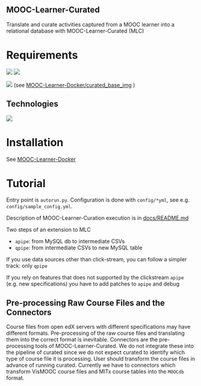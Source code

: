 MOOC-Learner-Curated
---------------------
Translate and curate activities captured from a MOOC learner into a relational database with MOOC-Learner-Curated (MLC)

# Requirements 

<a href="https://www.python.org/" ><img src="https://img.shields.io/badge/Python-blue.svg"></a></a> <a href="https://www.mysql.com/" ><img src="https://img.shields.io/badge/MySQL-blue.svg"></a> 

<a href="https://www.docker.com/" ><img src="https://img.shields.io/badge/Docker-blue.svg"></a> 
(see [MOOC-Learner-Docker/curated_base_img](https://github.com/MOOC-Learner-Project/MOOC-Learner-Docker/tree/master/curated_base_img) )

## Technologies

<a href="https://pandas.pydata.org/" ><img src="https://img.shields.io/badge/Pandas-blue.svg"></a>


# Installation

See [MOOC-Learner-Docker](https://github.com/MOOC-Learner-Project/MOOC-Learner-Docker/tree/master/README.md)

# Tutorial

Entry point is `autorun.py`. Configuration is done with `config/*yml`, see e.g. `config/sample_config.yml`.

Description of MOOC-Learner-Curation execution is in [docs/README.md](docs/README.md)

Two steps of an extension to MLC
- `apipe`: from MySQL db to intermediate CSVs
- `qpipe`: from intermediate CSVs to new MySQL table

If you use data sources other than click-stream, you can follow a simpler track: only `qpipe`

If you rely on features that does not supported by the clickstream `apipe` (e.g. new specifications) you have to add 
patches to `apipe` and debug
 

## Pre-processing Raw Course Files and the Connectors

Course files from open edX servers with different specifications may have different formats. Pre-processing of the raw 
course files and translating them into the correct format is inevitable. Connectors are the pre-processing tools of 
MOOC-Learner-Curated. We do not integrate these into the pipeline of curated since we do not expect curated to identify 
which type of course file it is processing. User should transform the course files in advance of running curated. 
Currently we have to connectors which transform VisMOOC course files and MITx course tables into the `MOOCdb` format. 
